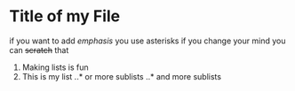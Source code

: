# Title of my File
if you want to add *emphasis* you use asterisks
if you change your mind you can ~~scratch~~ that

1. Making lists is fun
2. This is my list
..* or more sublists
..* and more sublists